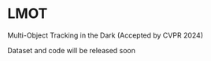 # LMOT
Multi-Object Tracking in the Dark (Accepted by CVPR 2024)

Dataset and code will be released soon
